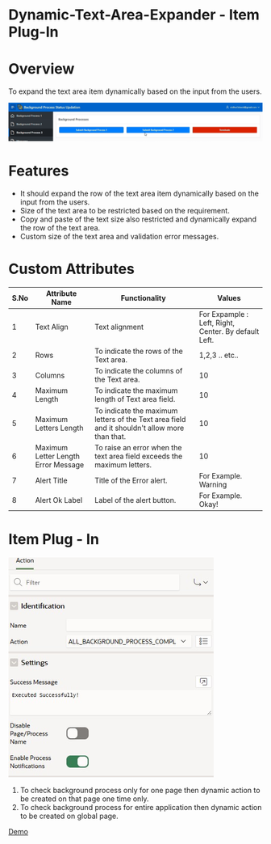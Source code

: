 # Dynamic-Text-Area-Expander - Item Plug-In

# Overview

To expand the text area item dynamically based on the input from the users. 

![](https://github.com/SridharThayumanavar/Background-Process/blob/main/Background%20Process%20Notification.gif)

# Features
-  It should expand the row of the text area item dynamically based on the input from the users. 
-  Size of the text area to be restricted based on the requirement.
-  Copy and paste of the text size also restricted and dynamically expand the row of the text area. 
-  Custom size of the text area and validation error messages.

# Custom Attributes 

| S.No | Attribute Name | Functionality | Values |
| --- | --- | --- | --- | 
| 1 | Text Align | Text alignment | For Expample : Left, Right, Center. By default Left. |
| 2 | Rows | To indicate the rows of the Text area. | 1,2,3 .. etc.. |
| 3 | Columns | To indicate the columns of the Text area. | 10 |
| 4 | Maximum Length | To indicate the maximum length of Text area field. | 10 |
| 5 | Maximum Letters Length | To indicate the maximum letters of the Text area field and it shouldn't allow more than that. | 10 |
| 6 | Maximum Letter Length Error Message | To raise an error when the text area field exceeds the maximum letters. | 10 |
| 7 | Alert Title | Title of the Error alert. | For Example. Warning |
| 8 | Alert Ok Label | Label of the alert button. | For Example. Okay! |

# Item Plug - In 

![](https://github.com/SridharThayumanavar/Background-Process/blob/main/Plugin-Backend_screenshot.jpg)

1.	To check background process only for one page then dynamic action to be created on that page one time only. 
2.	To check background process for entire application then dynamic action to be created on global page.

[Demo](https://apex.oracle.com/pls/apex/r/digital_bid_suite/bg-process/home)
